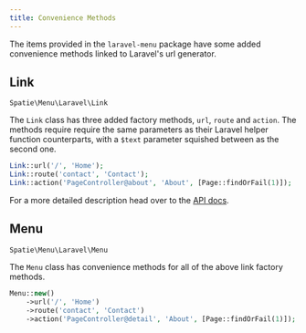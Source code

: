 ```yaml
---
title: Convenience Methods
---
```


The items provided in the `laravel-menu` package have some added convenience methods linked to Laravel's url generator.

## Link

`Spatie\Menu\Laravel\Link`

The `Link` class has three added factory methods, `url`, `route` and `action`. The methods require require the same parameters as their Laravel helper function counterparts, with a `$text` parameter squished between as the second one.

```php
Link::url('/', 'Home');
Link::route('contact', 'Contact');
Link::action('PageController@about', 'About', [Page::findOrFail(1)]);
```

For a more detailed description head over to the [API docs](/menu/v1/api/link).

## Menu

`Spatie\Menu\Laravel\Menu`

The `Menu` class has convenience methods for all of the above link factory methods.

```php
Menu::new()
    ->url('/', 'Home')
    ->route('contact', 'Contact')
    ->action('PageController@detail', 'About', [Page::findOrFail(1)]);
```
